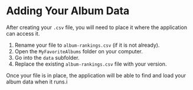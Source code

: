 # Adding Your Album Data

After creating your ```.csv``` file, you will need to place it where the application can access it. 
1. Rename your file to ```album-rankings.csv``` (if it is not already). 
2. Open the ```MyFavoriteAlbums``` folder on your computer. 
3. Go into the ```data``` subfolder.
4. Replace the existing ```album-rankings.csv``` file with your version.

Once your file is in place, the application will be able to find and load your album data when it runs.i